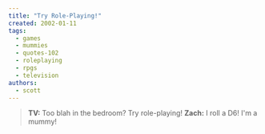 ```yaml
---
title: "Try Role-Playing!"
created: 2002-01-11
tags:
  - games
  - mummies
  - quotes-102
  - roleplaying
  - rpgs
  - television
authors:
  - scott
---
```


> **TV:** Too blah in the bedroom? Try role-playing! **Zach:** I roll a D6! I'm a mummy!
